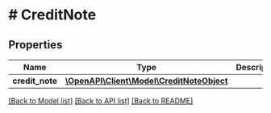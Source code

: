 # # CreditNote

## Properties

Name | Type | Description | Notes
------------ | ------------- | ------------- | -------------
**credit_note** | [**\OpenAPI\Client\Model\CreditNoteObject**](CreditNoteObject.md) |  | [optional]

[[Back to Model list]](../../README.md#models) [[Back to API list]](../../README.md#endpoints) [[Back to README]](../../README.md)
